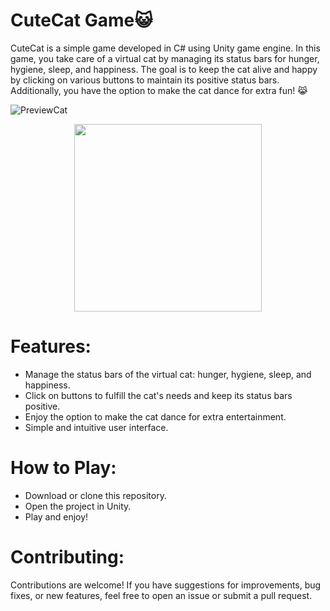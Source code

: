 # CuteCat Game😺
CuteCat is a simple game developed in C# using Unity game engine. In this game, you take care of a virtual cat by managing its status bars for hunger, hygiene, sleep, and happiness. The goal is to keep the cat alive and happy by clicking on various buttons to maintain its positive status bars. Additionally, you have the option to make the cat dance for extra fun! 😹

![PreviewCat](https://github.com/saulosw/CuteCat/assets/119552036/38461ca8-a10c-4dbd-a0f4-89d6eea5ece3)

<div align="center">
  <img src="(https://github.com/saulosw/CuteCat/assets/119552036/2cd30d27-7b4a-4d5f-ad0a-f20447cba296)" width="300px" />
</div>


# Features:

- Manage the status bars of the virtual cat: hunger, hygiene, sleep, and happiness.
- Click on buttons to fulfill the cat's needs and keep its status bars positive.
- Enjoy the option to make the cat dance for extra entertainment.
- Simple and intuitive user interface.

# How to Play:
- Download or clone this repository.
- Open the project in Unity.
- Play and enjoy!

# Contributing:
Contributions are welcome! If you have suggestions for improvements, bug fixes, or new features, feel free to open an issue or submit a pull request.
